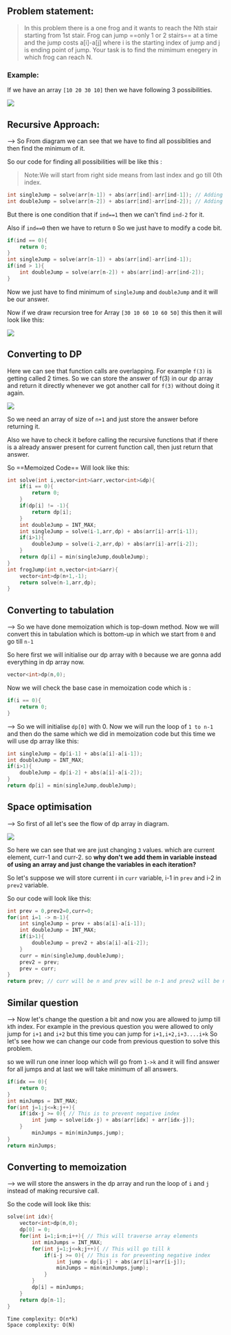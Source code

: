 ## Problem statement:

> In this problem there is a one frog and it wants to reach the Nth stair starting from 1st stair. Frog can jump ==only 1 or 2 stairs== at a time and the jump costs a[i]-a[j] where i is the starting index of jump and j is ending point of jump. Your task is to find the mimimum enegery in which frog can reach N.

### Example:

If we have an array `[10 20 30 10]` then we have following 3 possibilities.

![](./Attachments/Pastedimage20220502232111.png)

## Recursive Approach:

--> So From diagram we can see that we have to find all possiblities and then find the minimum of it.

So our code for finding all possibilities will be like this :

> Note:We will start from right side means from last index and go till 0th index.

```cpp
int singleJump = solve(arr[n-1]) + abs(arr[ind]-arr[ind-1]); // Adding cost for single jump
int doubleJump = solve(arr[n-2]) + abs(arr[ind]-arr[ind-2]); // Adding cost for double jump
```

But there is one condition that if `ind==1` then we can't find `ind-2` for it.

Also if `ind==0` then we have to return `0`
So we just have to modify a code bit.

```cpp
if(ind == 0){
	return 0;
}
int singleJump = solve(arr[n-1]) + abs(arr[ind]-arr[ind-1]);
if(ind > 1){
	int doubleJump = solve(arr[n-2]) + abs(arr[ind]-arr[ind-2]);
}
```

Now we just have to find minimum of `singleJump` and `doubleJump` and it will be our answer.

Now if we draw recursion tree for Array `[30 10 60 10 60 50]` this then it will look like this:

![](./Attachments/Pastedimage20220503001530.png)

## Converting to DP

Here we can see that function calls are overlapping. For example `f(3)` is getting called 2 times. So we can store the answer of f(3) in our dp array and return it directly whenever we got another call for `f(3)` without doing it again.

![](./Attachments/Pastedimage20220503001822.png)

So we need an array of size of `n+1` and just store the answer before returning it.

Also we have to check it before calling the recursive functions that if there is a already answer present for current function call, then just return that answer.

So ==Memoized Code== Will look like this:

```cpp
int solve(int i,vector<int>&arr,vector<int>&dp){
	if(i == 0){
		return 0;
	}
	if(dp[i] != -1){
		return dp[i];
	}
	int doubleJump = INT_MAX;
	int singleJump = solve(i-1,arr,dp) + abs(arr[i]-arr[i-1]);
	if(i>1){
		doubleJump = solve(i-2,arr,dp) + abs(arr[i]-arr[i-2]);
	}
	return dp[i] = min(singleJump,doubleJump);
}
int frogJump(int n,vector<int>&arr){
	vector<int>dp(n+1,-1);
	return solve(n-1,arr,dp);
}
```

## Converting to tabulation

--> So we have done memoization which is top-down method. Now we will convert this in tabulation which is bottom-up in which we start from `0` and go till `n-1`

So here first we will initialise our dp array with `0` because we are gonna add everything in dp array now.

```cpp
vector<int>dp(n,0);
```

Now we will check the base case in memoization code which is :

```cpp
if(i == 0){
	return 0;
}
```

--> So we will initialise `dp[0]` with 0.
Now we will run the loop of `1 to n-1` and then do the same which we did in memoization code but this time we will use dp array like this:

```cpp
int singleJump = dp[i-1] + abs(a[i]-a[i-1]);
int doubleJump = INT_MAX;
if(i>1){
	doubleJump = dp[i-2] + abs(a[i]-a[i-2]);
}
return dp[i] = min(singleJump,doubleJump);
```

## Space optimisation

--> So first of all let's see the flow of dp array in diagram.

![](./Attachments/Pastedimage20220504174150.png)

So here we can see that we are just changing `3` values. which are current element, curr-1 and curr-2. so **why don't we add them in variable instead of using an array and just change the variables in each iteration?**

So let's suppose we will store current i in `curr` variable, i-1 in `prev` and i-2 in `prev2` variable.

So our code will look like this:

```cpp
int prev = 0,prev2=0,curr=0;
for(int i=1 -> n-1){
	int singleJump = prev + abs(a[i]-a[i-1]);
	int doubleJump = INT_MAX;
	if(i>1){
		doubleJump = prev2 + abs(a[i]-a[i-2]);
	}
	curr = min(singleJump,doubleJump);
	prev2 = prev;
	prev = curr;
}
return prev; // curr will be n and prev will be n-1 and prev2 will be n-2 so we need answer for n-1 which is last index that's why we are returning prev
```

## Similar question

--> Now let's change the question a bit and now you are allowed to jump till `k`th index. For example in the previous question you were allowed to only jump for `i+1` and `i+2` but this time you can jump for `i+1,i+2,i+3....i+k` So let's see how we can change our code from previous question to solve this problem.

so we will run one inner loop which will go from `1->k` and it will find answer for all jumps and at last we will take minimum of all answers.

```cpp
if(idx == 0){
	return 0;
}
int minJumps = INT_MAX;
for(int j=1;j<=k;j++){
	if(idx-j >= 0){ // This is to prevent negative index
		int jump = solve(idx-j) + abs(arr[idx] + arr[idx-j]);
	}
		minJumps = min(minJumps,jump);
}
return minJumps;
```

## Converting to memoization

--> we will store the answers in the dp array and run the loop of `i` and `j` instead of making recursive call.

So the code will look like this:

```cpp
solve(int idx){
	vector<int>dp(n,0);
	dp[0] = 0;
	for(int i=1;i<n;i++){ // This will traverse array elements
		int minJumps = INT_MAX;
		for(int j=1;j<=k;j++){ // This will go till k
			if(i-j >= 0){ // This is for preventing negative index
				int jump = dp[i-j] + abs(arr[i]+arr[i-j]);
				minJumps = min(minJumps,jump);
			}
		}
		dp[i] = minJumps;
	}
	return dp[n-1];
}
```

```
Time complexity: O(n*k)
Space complexity: O(N)
```

